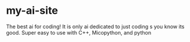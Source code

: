 # my-ai-site
The best ai for coding! It is only ai dedicated to just coding s you know its good. Super easy to use with C++, Micopython, and python 
